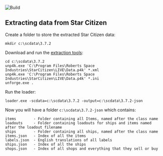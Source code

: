 ![Build](https://github.com/richardthombs/scunpacked/workflows/Build/badge.svg)

## Extracting data from Star Citizen

Create a folder to store the extracted Star Citizen data:

```
mkdir c:\scdata\3.7.2
```

Download and run the [extraction tools](https://github.com/dolkensp/unp4k):

```
cd c:\scdata\3.7.2
unp4k.exe 'C:\Program Files\Roberts Space Industries\StarCitizen\LIVE\Data.p4k' *.xml
unp4k.exe 'C:\Program Files\Roberts Space Industries\StarCitizen\LIVE\Data.p4k' *.ini
unforge.exe .
```

Run the loader:

```
loader.exe -scdata=c:\scdata\3.7.2 -output=c:\scdata\3.7.2-json
```

Now you will have a folder `c:\scdata\3.7.2-json` which contains:

```
items        - Folder containing all Items, named after the class name
loadouts     - Folder containing loadouts for ships and items named after the loadout filename
ships        - Folder containing all ships, named after the class name
items.json   - Index of all the items
labels.json  - English translations of all labels
ships.json   - Index of all the ships
shops.json   - Index of all shops and everything that they sell or buy
```
